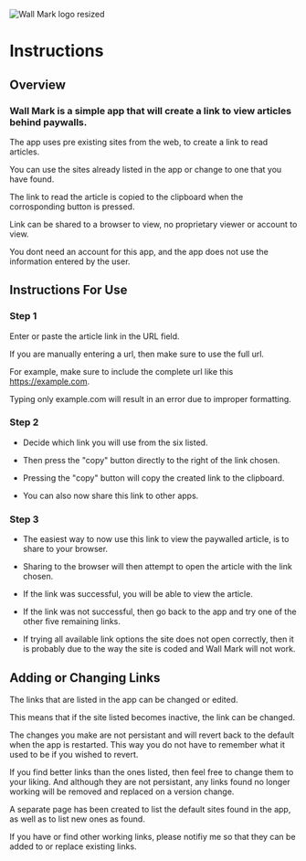 ![Wall Mark logo resized](https://github.com/KaiKai7/Wall-Mark/assets/87836320/dab1e52f-b468-44e4-87b5-d85974b27058)

#    Instructions

##  Overview

###  Wall Mark is a simple app that will create a link to view articles behind paywalls.

The app uses pre existing sites from the web, to create a link to read articles.

You can use the sites already listed in the app or change to one that you have found.

The link to read the article is copied to the clipboard when the corrosponding button is pressed.

Link can be shared to a browser to view, no proprietary viewer or account to view.

You dont need an account for this app, and the app does not use the information entered by the user.


## Instructions For Use

### Step 1

Enter or paste the article link in the URL field.

If you are manually entering a url, then make sure to use the full url.

For example, make sure to include the complete url like this https://example.com.

Typing only example.com will result in an error due to improper formatting.

### Step 2

* Decide which link you will use from the six listed. 

* Then press the "copy" button directly to the right of the link chosen.

* Pressing the "copy" button will copy the created link to the clipboard.

* You can also now share this link to other apps.

### Step 3

* The easiest way to now use this link to view the paywalled article, is to share to your browser.

* Sharing to the browser will then attempt to open the article with the link chosen.

* If the link was successful, you will be able to view the article.

* If the link was not successful, then go back to the app and try one of the other five remaining links.

* If trying all available link options the site does not open correctly, then it is probably due to the way the site is coded and Wall Mark will not work.
  

## Adding or Changing Links

The links that are listed in the app can be changed or edited.

This means that if the site listed becomes inactive, the link can be changed.

The changes you make are not persistant and will revert back to the default when the app is restarted. This way you do not have to remember what it used to be if you wished to revert.

If you find better links than the ones listed, then feel free to change them to your liking. And although they are not persistant, any links found no longer working will be removed and replaced on a version change.

A separate page has been created to list the default sites found in the app, as well as to list new ones as found.

If you have or find other working links, please notifiy me so that they can be added to or replace existing links.








